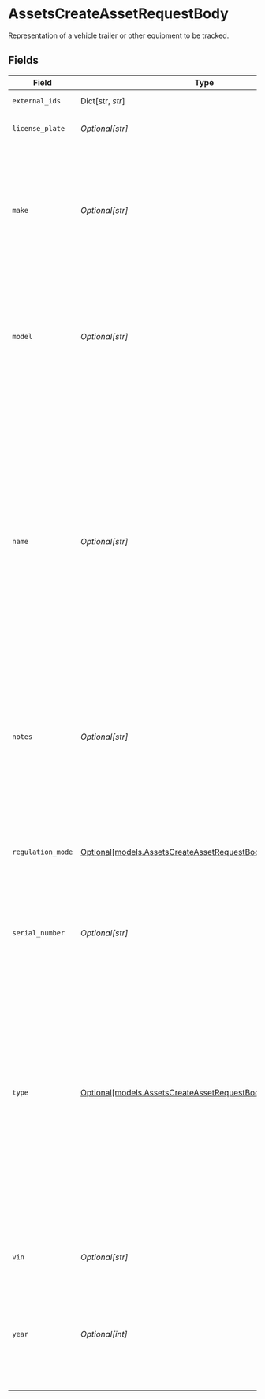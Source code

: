 # AssetsCreateAssetRequestBody

Representation of a vehicle trailer or other equipment to be tracked.


## Fields

| Field                                                                                                                                                                                                                                                                                                                                                       | Type                                                                                                                                                                                                                                                                                                                                                        | Required                                                                                                                                                                                                                                                                                                                                                    | Description                                                                                                                                                                                                                                                                                                                                                 | Example                                                                                                                                                                                                                                                                                                                                                     |
| ----------------------------------------------------------------------------------------------------------------------------------------------------------------------------------------------------------------------------------------------------------------------------------------------------------------------------------------------------------- | ----------------------------------------------------------------------------------------------------------------------------------------------------------------------------------------------------------------------------------------------------------------------------------------------------------------------------------------------------------- | ----------------------------------------------------------------------------------------------------------------------------------------------------------------------------------------------------------------------------------------------------------------------------------------------------------------------------------------------------------- | ----------------------------------------------------------------------------------------------------------------------------------------------------------------------------------------------------------------------------------------------------------------------------------------------------------------------------------------------------------- | ----------------------------------------------------------------------------------------------------------------------------------------------------------------------------------------------------------------------------------------------------------------------------------------------------------------------------------------------------------- |
| `external_ids`                                                                                                                                                                                                                                                                                                                                              | Dict[str, *str*]                                                                                                                                                                                                                                                                                                                                            | :heavy_minus_sign:                                                                                                                                                                                                                                                                                                                                          | A map of external ids                                                                                                                                                                                                                                                                                                                                       |                                                                                                                                                                                                                                                                                                                                                             |
| `license_plate`                                                                                                                                                                                                                                                                                                                                             | *Optional[str]*                                                                                                                                                                                                                                                                                                                                             | :heavy_minus_sign:                                                                                                                                                                                                                                                                                                                                          | The license plate of the asset.                                                                                                                                                                                                                                                                                                                             | XHK1234                                                                                                                                                                                                                                                                                                                                                     |
| `make`                                                                                                                                                                                                                                                                                                                                                      | *Optional[str]*                                                                                                                                                                                                                                                                                                                                             | :heavy_minus_sign:                                                                                                                                                                                                                                                                                                                                          | The manufacturer of the asset. (If a VIN is entered and the system detects it is registered to a different manufacturer than provided an error will be returned).                                                                                                                                                                                           | Bobcat                                                                                                                                                                                                                                                                                                                                                      |
| `model`                                                                                                                                                                                                                                                                                                                                                     | *Optional[str]*                                                                                                                                                                                                                                                                                                                                             | :heavy_minus_sign:                                                                                                                                                                                                                                                                                                                                          | The manufacturer model of the asset. (If a VIN is entered and the system detects it is registered to a different model than provided an error will be returned).                                                                                                                                                                                            | S630 T4                                                                                                                                                                                                                                                                                                                                                     |
| `name`                                                                                                                                                                                                                                                                                                                                                      | *Optional[str]*                                                                                                                                                                                                                                                                                                                                             | :heavy_minus_sign:                                                                                                                                                                                                                                                                                                                                          | The human-readable name of the asset. This is set by a fleet administrator and will appear in both Samsara’s cloud dashboard as well as the Samsara Driver mobile app. By default, this name is the serial number of the Samsara Asset Gateway. It can be set or updated through the Samsara Dashboard or through the API at any time.                      | MyAsset-1234                                                                                                                                                                                                                                                                                                                                                |
| `notes`                                                                                                                                                                                                                                                                                                                                                     | *Optional[str]*                                                                                                                                                                                                                                                                                                                                             | :heavy_minus_sign:                                                                                                                                                                                                                                                                                                                                          | These are generic notes about the asset. Can be set or updated through the Samsara Dashboard or the API at any time.                                                                                                                                                                                                                                        | These are notes.                                                                                                                                                                                                                                                                                                                                            |
| `regulation_mode`                                                                                                                                                                                                                                                                                                                                           | [Optional[models.AssetsCreateAssetRequestBodyRegulationMode]](../models/assetscreateassetrequestbodyregulationmode.md)                                                                                                                                                                                                                                      | :heavy_minus_sign:                                                                                                                                                                                                                                                                                                                                          | Whether or not the asset is regulated, unregulated (non-CMV), or a mixed use unregulated asset. Primarily used with vehicles.  Valid values: `mixed`, `regulated`, `unregulated`                                                                                                                                                                            | mixed                                                                                                                                                                                                                                                                                                                                                       |
| `serial_number`                                                                                                                                                                                                                                                                                                                                             | *Optional[str]*                                                                                                                                                                                                                                                                                                                                             | :heavy_minus_sign:                                                                                                                                                                                                                                                                                                                                          | The serial number of the asset.                                                                                                                                                                                                                                                                                                                             | 8V8WD530FLN016251                                                                                                                                                                                                                                                                                                                                           |
| `type`                                                                                                                                                                                                                                                                                                                                                      | [Optional[models.AssetsCreateAssetRequestBodyType]](../models/assetscreateassetrequestbodytype.md)                                                                                                                                                                                                                                                          | :heavy_minus_sign:                                                                                                                                                                                                                                                                                                                                          | The operational context in which the asset interacts with the Samsara system. Examples: Vehicle (eg: truck, bus...), Trailer (eg: dry van, reefer, flatbed...), Powered Equipment (eg: dozer, crane...), Unpowered Equipment (eg: container, dumpster...), or Uncategorized.  Valid values: `uncategorized`, `trailer`, `equipment`, `unpowered`, `vehicle` | trailer                                                                                                                                                                                                                                                                                                                                                     |
| `vin`                                                                                                                                                                                                                                                                                                                                                       | *Optional[str]*                                                                                                                                                                                                                                                                                                                                             | :heavy_minus_sign:                                                                                                                                                                                                                                                                                                                                          | The vehicle identification number of the asset.                                                                                                                                                                                                                                                                                                             | 1FUJBBCKXCLBZ1234                                                                                                                                                                                                                                                                                                                                           |
| `year`                                                                                                                                                                                                                                                                                                                                                      | *Optional[int]*                                                                                                                                                                                                                                                                                                                                             | :heavy_minus_sign:                                                                                                                                                                                                                                                                                                                                          | The year of manufacture of the asset.  (If a VIN is entered and the system detects it is registered to a different year than provided an error will be returned).                                                                                                                                                                                           | 2015                                                                                                                                                                                                                                                                                                                                                        |